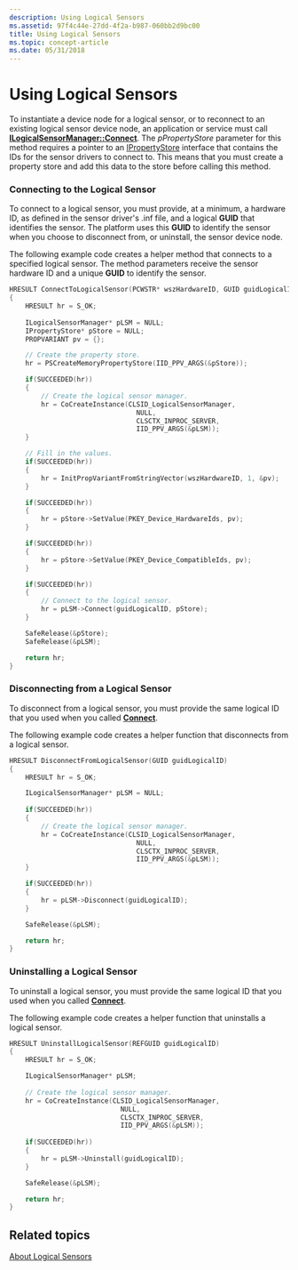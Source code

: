 ```yaml
---
description: Using Logical Sensors
ms.assetid: 97f4c44e-27dd-4f2a-b987-060bb2d9bc00
title: Using Logical Sensors
ms.topic: concept-article
ms.date: 05/31/2018
---
```


# Using Logical Sensors

To instantiate a device node for a logical sensor, or to reconnect to an existing logical sensor device node, an application or service must call [**ILogicalSensorManager::Connect**](/previous-versions/windows/desktop/legacy/dd374029(v=vs.85)). The *pPropertyStore* parameter for this method requires a pointer to an [IPropertyStore](/windows/win32/api/propsys/nn-propsys-ipropertystore) interface that contains the IDs for the sensor drivers to connect to. This means that you must create a property store and add this data to the store before calling this method.

### Connecting to the Logical Sensor

To connect to a logical sensor, you must provide, at a minimum, a hardware ID, as defined in the sensor driver's .inf file, and a logical **GUID** that identifies the sensor. The platform uses this **GUID** to identify the sensor when you choose to disconnect from, or uninstall, the sensor device node.

The following example code creates a helper method that connects to a specified logical sensor. The method parameters receive the sensor hardware ID and a unique **GUID** to identify the sensor.


```C++
HRESULT ConnectToLogicalSensor(PCWSTR* wszHardwareID, GUID guidLogicalID)
{
    HRESULT hr = S_OK;
    
    ILogicalSensorManager* pLSM = NULL;
    IPropertyStore* pStore = NULL;
    PROPVARIANT pv = {};

    // Create the property store.
    hr = PSCreateMemoryPropertyStore(IID_PPV_ARGS(&pStore));

    if(SUCCEEDED(hr))
    {
        // Create the logical sensor manager.
        hr = CoCreateInstance(CLSID_LogicalSensorManager, 
                                NULL, 
                                CLSCTX_INPROC_SERVER, 
                                IID_PPV_ARGS(&pLSM));
    }

    // Fill in the values.
    if(SUCCEEDED(hr))
    {
        hr = InitPropVariantFromStringVector(wszHardwareID, 1, &pv);
    }

    if(SUCCEEDED(hr))
    {
        hr = pStore->SetValue(PKEY_Device_HardwareIds, pv);
    }

    if(SUCCEEDED(hr))
    {
        hr = pStore->SetValue(PKEY_Device_CompatibleIds, pv);
    }

    if(SUCCEEDED(hr))
    {
        // Connect to the logical sensor.
        hr = pLSM->Connect(guidLogicalID, pStore);
    }

    SafeRelease(&pStore);
    SafeRelease(&pLSM);

    return hr;
}
```



### Disconnecting from a Logical Sensor

To disconnect from a logical sensor, you must provide the same logical ID that you used when you called [**Connect**](/previous-versions/windows/desktop/legacy/dd374029(v=vs.85)).

The following example code creates a helper function that disconnects from a logical sensor.


```C++
HRESULT DisconnectFromLogicalSensor(GUID guidLogicalID)
{
    HRESULT hr = S_OK;

    ILogicalSensorManager* pLSM = NULL;
 
    if(SUCCEEDED(hr))
    {
        // Create the logical sensor manager.
        hr = CoCreateInstance(CLSID_LogicalSensorManager, 
                                NULL, 
                                CLSCTX_INPROC_SERVER, 
                                IID_PPV_ARGS(&pLSM));
    }

    if(SUCCEEDED(hr))
    {
        hr = pLSM->Disconnect(guidLogicalID);
    }

    SafeRelease(&pLSM);

    return hr;
}
```



### Uninstalling a Logical Sensor

To uninstall a logical sensor, you must provide the same logical ID that you used when you called [**Connect**](/previous-versions/windows/desktop/legacy/dd374029(v=vs.85)).

The following example code creates a helper function that uninstalls a logical sensor.


```C++
HRESULT UninstallLogicalSensor(REFGUID guidLogicalID)
{
    HRESULT hr = S_OK;

    ILogicalSensorManager* pLSM;
 
    // Create the logical sensor manager.
    hr = CoCreateInstance(CLSID_LogicalSensorManager, 
                            NULL, 
                            CLSCTX_INPROC_SERVER, 
                            IID_PPV_ARGS(&pLSM));
 
    if(SUCCEEDED(hr))
    {
        hr = pLSM->Uninstall(guidLogicalID);
    }

    SafeRelease(&pLSM);

    return hr;
}
```



## Related topics

<dl> <dt>

[About Logical Sensors](about-logical-sensors.md)
</dt> </dl>

 

 
